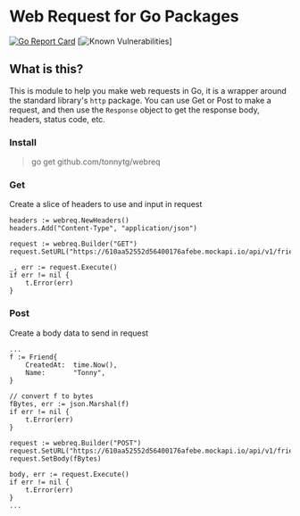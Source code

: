 # Web Request for Go Packages
[![Go Report Card](https://goreportcard.com/badge/github.com/tonnytg/webreq)](https://goreportcard.com/report/github.com/tonnytg/webreq)
[![Known Vulnerabilities](https://snyk.io/test/github/tonnygt/webreq/badge.svg)]

## What is this?

This is module to help you make web requests in Go, it is a wrapper around the standard library's `http` package.
You can use Get or Post to make a request, and then use the `Response` object to get the response body, headers, status code, etc.

### Install

> go get github.com/tonnytg/webreq

### Get

Create a slice of headers to use and input in request 

	headers := webreq.NewHeaders()
	headers.Add("Content-Type", "application/json")

	request := webreq.Builder("GET")
	request.SetURL("https://610aa52552d56400176afebe.mockapi.io/api/v1/friendlist")

	_, err := request.Execute()
	if err != nil {
		t.Error(err)
	}


### Post

Create a body data to send in request

    ...
	f := Friend{
		CreatedAt:  time.Now(),
		Name:       "Tonny",
	}

	// convert f to bytes
	fBytes, err := json.Marshal(f)
	if err != nil {
		t.Error(err)
	}

	request := webreq.Builder("POST")
	request.SetURL("https://610aa52552d56400176afebe.mockapi.io/api/v1/friendlist")
	request.SetBody(fBytes)

	body, err := request.Execute()
	if err != nil {
		t.Error(err)
	}
    ...
    
